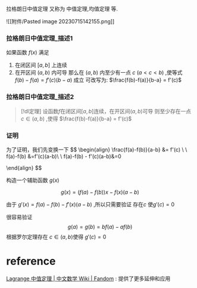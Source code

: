 
拉格朗日中值定理 又称为 中值定理,均值定理 等.

![[附件/Pasted image 20230715142155.png]]

### 拉格朗日中值定理_描述1
如果函数 $f(x)$ 满足 
1. 在闭区间 $[a,b]$ 上连续
2. 在开区间 $(a,b)$ 内可导
那么在 $(a,b)$ 内至少有一点 $c$ $(a<c<b)$ ,使等式 $f(b)-f(a)=f'(c)(b-a)$ 成立
可改写为:  $\frac{f(b)-f(a)}{b-a} = f'(c)$

### 拉格朗日中值定理_描述2
> [!dl定理] 
> 设函数$f$在闭区间$[a,b]$连续，在开区间$(a,b)$可导
> 则至少存在一点 $c \in (a,b)$ ,使得 $\frac{f(b)-f(a)}{b-a} = f'(c)$

### 证明 
为了证明，我们先变换一下
$$
\begin{align}
\frac{f(a)-f(b)}{a-b} &= f'(c) \\ \\
f(a)-f(b)  &=f'(c)(a-b)\\ \\
f(a)-f(b) - f'(c)(a-b)&=0

\end{align}
$$

构造一个辅助函数 $g(x)$  

$$
g(x) =  (f(a)-f(b))x - f(x)(a-b) 
$$

由于 $g'(x) = f(a)-f(b) - f'(x)(a-b)$ ,所以只需要验证 存在$c$ 使$g'(c)=0$

很容易验证
$$
g(a)=g(b)=bf(a)-af(b)
$$
根据罗尔定理存在 $c∈(a,b)$使得 $g'(c)=0$


# reference
[Lagrange 中值定理 | 中文数学 Wiki | Fandom](https://math.fandom.com/zh/wiki/Lagrange_%E4%B8%AD%E5%80%BC%E5%AE%9A%E7%90%86) : 提供了更多延伸和应用
